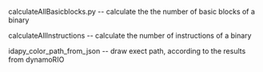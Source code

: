 calculateAllBasicblocks.py -- calculate the the number of basic blocks of a binary

calculateAllInstructions -- calculate the number of instructions of a binary 

idapy_color_path_from_json -- draw exect path, according to the results from dynamoRIO
